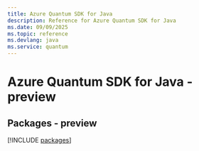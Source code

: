 ```yaml
---
title: Azure Quantum SDK for Java
description: Reference for Azure Quantum SDK for Java
ms.date: 09/09/2025
ms.topic: reference
ms.devlang: java
ms.service: quantum
---
```

# Azure Quantum SDK for Java - preview
## Packages - preview
[!INCLUDE [packages](quantum-index.md)]